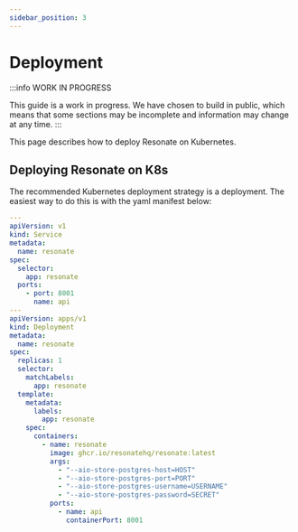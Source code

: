 ```yaml
---
sidebar_position: 3
---
```


# Deployment

:::info WORK IN PROGRESS

This guide is a work in progress. We have chosen to build in public, which means that some sections may be incomplete and information may change at any time.
:::

This page describes how to deploy Resonate on Kubernetes.

## Deploying Resonate on K8s

The recommended Kubernetes deployment strategy is a deployment. The easiest way to do this is with the yaml manifest below:

```yaml
---
apiVersion: v1
kind: Service
metadata:
  name: resonate
spec:
  selector:
    app: resonate
  ports:
    - port: 8001
      name: api
---
apiVersion: apps/v1
kind: Deployment
metadata:
  name: resonate
spec:
  replicas: 1
  selector:
    matchLabels:
      app: resonate
  template:
    metadata:
      labels:
        app: resonate
    spec:
      containers:
        - name: resonate
          image: ghcr.io/resonatehq/resonate:latest
          args:
            - "--aio-store-postgres-host=HOST"
            - "--aio-store-postgres-port=PORT"
            - "--aio-store-postgres-username=USERNAME"
            - "--aio-store-postgres-password=SECRET"
          ports:
            - name: api
              containerPort: 8001
```
